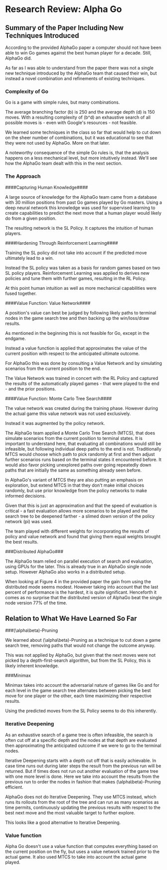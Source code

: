 # Research Review: Alpha Go
## Summary of the Paper Including New Techniques Introduced

According to the provided AlphaGo paper a computer should not have been able to win
Go games against the best human player for a decade. Still, AlphaGo did.

As far as I was able to understand from the paper there was not a single
new technique introduced by the AlphaGo team that caused their win, but instead
a novel combination and refinements of existing techniques.

### Complexity of Go

Go is a game with simple rules, but many combinations.

The average branching
factor \(b\) is 250 and the average depth \(d\) is 150 moves. With a resulting
complexity of \(b^d\) an exhaustive search of all possible moves is - even with
Google's resources - not feasible.

We learned some techniques in the class so far that would help to cut down on
the sheer number of combinations, but it was educational to see that they were
not used by AlphaGo. More on that later.

A noteworthy consequence of the simple Go rules is, that the analysis happens on
a less mechanical level, but more intuitively instead. We'll see how the AlphaGo
team dealt with this in the next section.

### The Approach

####Capturing Human Knowledge####

A large source of knowledge for the AlphaGo team came from a database with 30
million positions from past Go games played by Go masters. Using a deep neural
network this knowledge was used for supervised learning to create capabilities
to predict the next move that a human player would likely do from a given
position.

The resulting network is the SL Policy. It captures the intuition of
human players.

####Hardening Through Reinforcement Learning####

Training the SL policy did not take into account if the predicted move
ultimately lead to a win.

Instead the SL policy was taken as a basis for random games based on two SL
policy players. Reinforcement Learning was applied to derives new policies and
tune them with further games, resulting in the RL Policy.

At this point human intuition as well as more mechanical capabilities were
fused together.

####Value Function: Value Network####

A position's value can best be judged by following likely paths to terminal
nodes in the game search tree and then backing up the win/loss/draw results.

As mentioned in the beginning this is not feasible for Go, except in the
endgame.

Instead a value function is applied that approximates the value of the current
position with respect to the anticipated ultimate outcome.

For AlphaGo this was done by consulting a Value Network and by simulating
scenarios from the current position to the end.

The Value Network was trained in concert with the RL Policy and captured the
results of the automatically played games - that were played to the end - and
the prior positions.

####Value Function: Monte Carlo Tree Search####

The value network was created during the training phase. However during the
actual game this value network was not used exclusively.

Instead it was augmented by the policy network.

The AlphaGo team applied a Monte Carlo Tree Search (MTCS), that does simulate scenarios
from the current position to terminal states. It is important to understand
here, that evaluating all combinations would still be infeasible, but following
individual deep paths to the end is not.
Traditionally MTCS would choose which path to pick randomly at first and then
adjust further scenarios runs based on the terminal states it encountered
before. It would also favor picking unexplored paths over going repeatedly down
paths that are initially the same as something already seen before.

In AlphaGo's variant of MTCS they are also putting an emphasis on exploration,
but extend MTCS in that they don't make initial choices randomly, but use prior
knowledge from the policy networks to make informed decisions.

Given that this is just an approximation and that the speed of evaluation is
critical - a fast evaluation allows more scenarios to be played and
the search tree to be deepened farther - a slimed down version of the policy
network (pi) was used.

The team played with different weights for incorporating the results of policy
and value network and found that giving them equal weights brought the best
results.

###Distributed AlphaGo###

The AlphaGo team relied on parallel execution of search and evaluation, using
GPUs for the later. This is already true in an AlphaGo single node setup.
However AlphaGo also works in a distributed setup.  

When looking at Figure 4 in the provided paper the gain from using the
distributed mode seems modest. However taking into account that the last percent
of performance is the hardest, it is quite significant.
Henceforth it comes as no surprise that the distributed version of AlphaGo
beat the single node version 77% of the time.


## Relation to What We Have Learned So Far

###\(\alpha\beta\)-Pruning

We learned about \(\alpha\beta\)-Pruning as a technique to cut down a game
search tree, removing paths that would not change the outcome anyway.

This was not applied by AlphaGo, but given that the next moves were not picked
by a depth-first-search algorithm, but from the SL Policy, this is likely
inherent knowledge.

###Minimax

Minimax takes into account the adversarial nature of games like Go and
for each level in the game search tree alternates between picking the best move
for one player or the other, each time maximizing their respective results.

Using the predicted moves from the SL Policy seems to do this inherently.

### Iterative Deepening

As an exhaustive search of a game tree is often infeasible, the search is often
cut off at a specific depth and the nodes at that depth are evaluated then
approximating the anticipated outcome if we were to go to the terminal nodes.

Iterative Deepening starts with a depth cut off that is easily achievable.
In case time runs out during later steps the result from the previous run will
be returned. But if times does not run out another evaluation of the game
tree with one more level is done. Here we take into account the results from
the previous run to order the nodes in fashion that makes
\(\alpha\beta\)-Pruning efficient.

AlphaGo does not do Iterative Deepening. They use MTCS instead, which runs its
rollouts from the root of the tree and can run as many scenarios as time
permits, continuously updating the previous results with respect to the best
next move and the most valuable target to further explore.

This looks like a good alternative to Iterative Deepening.

### Value function

Alpha Go doesn't use a value function that computes everything based on the
current position on the fly, but uses a value network trained prior to the
actual game. It also used MTCS to take into account the actual game played.
